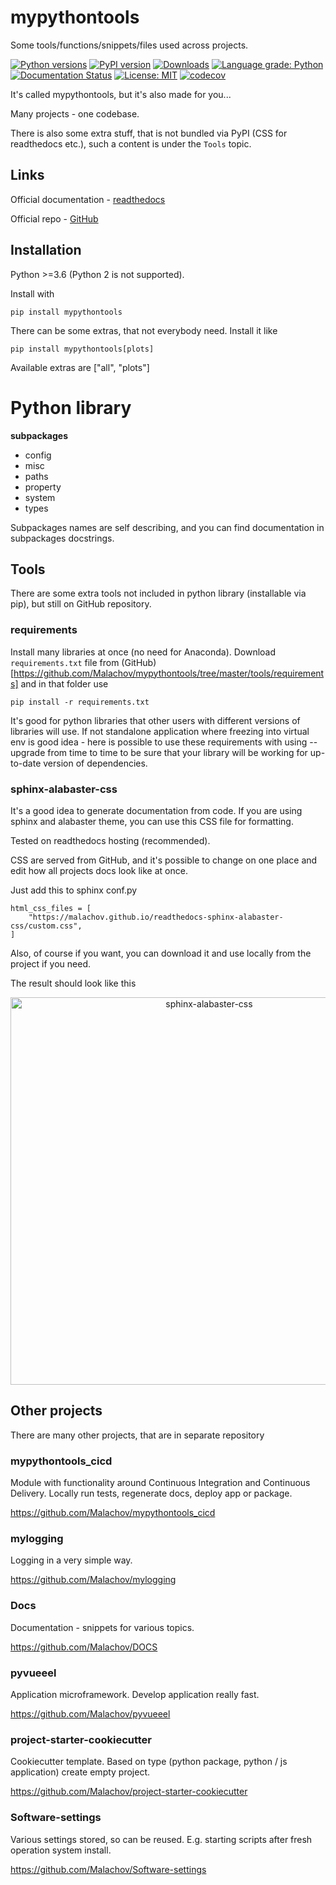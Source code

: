 # mypythontools

Some tools/functions/snippets/files used across projects.

[![Python versions](https://img.shields.io/pypi/pyversions/mypythontools.svg)](https://pypi.python.org/pypi/mypythontools/) [![PyPI version](https://badge.fury.io/py/mypythontools.svg)](https://badge.fury.io/py/mypythontools) [![Downloads](https://pepy.tech/badge/mypythontools)](https://pepy.tech/project/mypythontools) [![Language grade: Python](https://img.shields.io/lgtm/grade/python/g/Malachov/mypythontools.svg?logo=lgtm&logoWidth=18)](https://lgtm.com/projects/g/Malachov/mypythontools/context:python) [![Documentation Status](https://readthedocs.org/projects/mypythontools/badge/?version=latest)](https://mypythontools.readthedocs.io/en/latest/?badge=latest) [![License: MIT](https://img.shields.io/badge/License-MIT-yellow.svg)](https://opensource.org/licenses/MIT) [![codecov](https://codecov.io/gh/Malachov/mypythontools/branch/master/graph/badge.svg)](https://codecov.io/gh/Malachov/mypythontools)

It's called mypythontools, but it's also made for you...

Many projects - one codebase.

There is also some extra stuff, that is not bundled via PyPI (CSS for readthedocs etc.),
such a content is under the `Tools` topic.


## Links

Official documentation - [readthedocs](https://mypythontools.readthedocs.io/)

Official repo - [GitHub](https://github.com/Malachov/mypythontools)


## Installation

Python >=3.6 (Python 2 is not supported).

Install with

```console
pip install mypythontools
```

There can be some extras, that not everybody need. Install it like

```console
pip install mypythontools[plots]
```

Available extras are ["all", "plots"]

Python library
==============

**subpackages**

- config
- misc
- paths
- property
- system
- types

Subpackages names are self describing, and you can find documentation in subpackages docstrings.


## Tools

There are some extra tools not included in python library (installable via pip), but still on GitHub repository.


### requirements

Install many libraries at once (no need for Anaconda). Download `requirements.txt` file from (GitHub)[https://github.com/Malachov/mypythontools/tree/master/tools/requirements] and in that folder use

```
pip install -r requirements.txt
```

It's good for python libraries that other users with different versions of libraries will use. If not standalone application where freezing into virtual env is good idea - here is possible to use these requirements with using --upgrade from time to time to be sure that your library will be working for up-to-date version of dependencies.

### sphinx-alabaster-css

It's a good idea to generate documentation from code. If you are using sphinx and alabaster theme, you can use this CSS file for formatting.

Tested on readthedocs hosting (recommended).

CSS are served from GitHub, and it's possible to change on one place and edit how all projects docs look like at once.

Just add this to sphinx conf.py

```
html_css_files = [
    "https://malachov.github.io/readthedocs-sphinx-alabaster-css/custom.css",
]
```

Also, of course if you want, you can download it and use locally from the project if you need.

The result should look like this

<div align="center"><img src="docs/source/_static/sphinx-alabaster-css.png" width="620" alt="sphinx-alabaster-css"/></div>

## Other projects

There are many other projects, that are in separate repository

### mypythontools_cicd

Module with functionality around Continuous Integration and Continuous Delivery. Locally run tests, regenerate docs,
deploy app or package.

https://github.com/Malachov/mypythontools_cicd

### mylogging

Logging in a very simple way.

https://github.com/Malachov/mylogging

### Docs

Documentation - snippets for various topics.

https://github.com/Malachov/DOCS

### pyvueeel

Application microframework. Develop application really fast.

https://github.com/Malachov/pyvueeel

### project-starter-cookiecutter

Cookiecutter template. Based on type (python package, python / js application) create empty project.

https://github.com/Malachov/project-starter-cookiecutter

### Software-settings

Various settings stored, so can be reused. E.g. starting scripts after fresh operation system install.

https://github.com/Malachov/Software-settings
